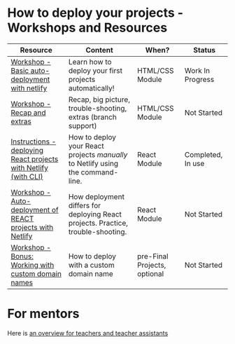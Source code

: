 # How to deploy your projects - Workshops and Resources

| Resource                                                                                                                                      | Content                                                                          | When?                        | Status            |
| --------------------------------------------------------------------------------------------------------------------------------------------- | -------------------------------------------------------------------------------- | ---------------------------- | ----------------- |
| [Workshop - Basic auto-deployment with netlify](./1-for-html-module/workshop-1-basic-automatic-deployment-with-netlify.md)                    | Learn how to deploy your first projects automatically!                           | HTML/CSS Module              | Work In Progress  |
| [Workshop - Recap and extras](./1-for-html-module/workshop-2-recap-and-extras.md)                                                             | Recap, big picture, trouble-shooting, extras (branch support)                    | HTML/CSS Module              | Not Started       |
| [Instructions - deploying React projects with Netlify (with CLI)](../netlify-hosting-instructions.md)                                         | How to deploy your React projects _manually_ to Netlify using the command-line.  | React Module                 | Completed, In use |
| [Workshop - Auto-deployment of REACT projects with Netlify](./3-for-react-module/workshop-automatic-react-project-deployment-with-netlify.md) | How deployment differs for deploying React projects. Practice, trouble-shooting. | React Module                 | Not Started       |
| [Workshop - Bonus: Working with custom domain names](./9-extras)                                                                              | How to deploy with a custom domain name                                          | pre-Final Projects, optional | Not Started       |


# For mentors

Here is [an overview for teachers and teacher assistants](mentors-guide.md)


